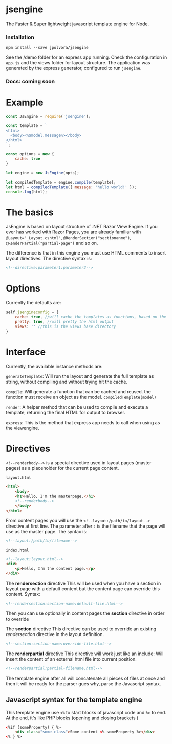 # jsengine
The Faster & Super lightweight javascript template engine for Node.

### Installation
```
npm install --save jpolvora/jsengine
```
See the /demo folder for an express app running. Check the configuration in `app.js` and the views folder for layout structure. The application was generated by the express generator, configured to run `jsengine`.

### Docs: coming soon

# Example
```js
const JsEngine = require('jsengine');

const template = `
<html>
  <body><%$model.message%></body>
</html>
`;

const options = new {
    cache: true
}

let engine = new JsEngine(opts);

let compiledTemplate = engine.compile(template);
let html = compiledTemplate({ message: 'hello world!' });
console.log(html);
```

# The basics
JsEngine is based on layout structure of .NET Razor View Engine. If you ever has worked with Razor Pages, you are already familiar with `@Layout="_Layout.cshtml"`, `@RenderSection("sectionanme")`, `@RenderPartial("partial-page")` and so on.

The difference is that in this engine you must use HTML comments to insert layout directives. The directive syntax is:
```html
<!--directive:parameter1:parameter2-->
```
# Options
Currently the defaults are:
```js
self.jsengineconfig = {
    cache: true, //will cache the templates as functions, based on the name of the main file. Recommended in production environments
    pretty: true, //will pretty the html output
    views: '' //this is the views base directory
}
```

# Interface
Currently, the available instance methods are:

`generateTemplate`: Will run the layout and generate the full template as string, without compiling and without trying hit the cache.

`compile`: Will generate a function that can be cached and reused. the function must receive an object as the model. `compiledTemplate(model)`

`render`: A helper method that can be used to compile and execute a template, returning the final HTML for output to browser.

`express`: This is the method that express app needs to call when using as the viewengine.
 

# Directives
`<!--renderbody-->` is a special directive used in layout pages (master pages) as a placeholder for the current page content.

`layout.html`
```html
<html>
    <body>
    <h1>Hello, I'm the masterpage.</h1>
    <!--renderbody-->
    </body>
</html>
```
From content pages you will use the `<!--layout:/path/to/layout-->` directive  at first line. The parameter after `:` is the filename that the page will use as the master page. The syntax is:
```html 
<!--layout:/path/to/filename-->
```
`index.html`
```html
<!--layout:layout.html-->
<div>
    <p>Hello, I'm the content page.</p>
</div>
```

The **rendersection** directive
This will be used when you have a section in layout page with a default content but the content page can override this content.
Syntax:
```html
<!--rendersection:section-name:default-file.html-->
```

Then you can use optionally in content pages the **section** directive in order to override

The **section** directive
This directive can be used to override an existing *rendersection* directive in the layout definition.
```html
<!--section:section-name:override-file.html-->
```

The **renderpartial** directive
This directive will work just like an include: Will insert the content of an external html file into current position.
```html
<!--renderpartial:partial-filename.html-->
```
The template engine after all will concatenate all pieces of files at once and then it will be ready for the parser gues why, parse the Javascript syntax.

## Javascript syntax for the template engine
This template engine use `<%` to start blocks of javascript code and `%>` to end. At the end, it's like PHP blocks (opening and closing brackets )
```html
<%if (someProperty) { %>
    <div class="some-class">Some content <% someProperty %></div>
<% } %>
```